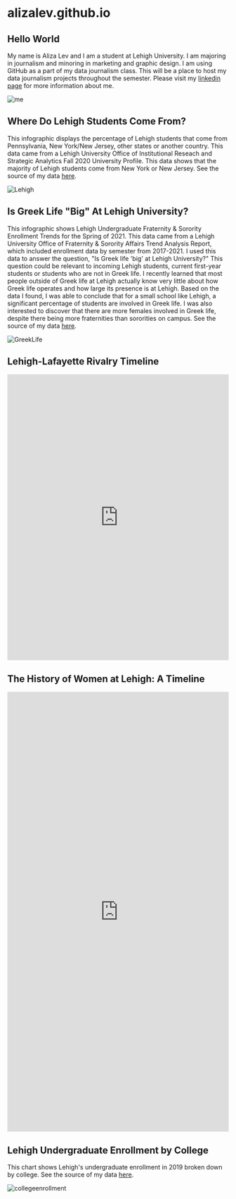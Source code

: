 # alizalev.github.io

## Hello World

My name is Aliza Lev and I am a student at Lehigh University. I am  majoring in journalism and minoring in marketing and graphic design. I am using GitHub as a part of my data journalism class. This will be a place to host my data journalism projects throughout the semester. 
Please visit my [linkedin page](https://www.linkedin.com/in/aliza-lev/) for more information about me.

![me](https://github.com/alizalev/alizalev.github.io/blob/main/lev_headshot.jpg?raw=true)

## Where Do Lehigh Students Come From?
This infographic displays the percentage of Lehigh students that come from Pennsylvania, New York/New Jersey, other states or another country. This data came from a Lehigh University Office of Institutional Reseach and Strategic Analytics Fall 2020 University Profile. This data shows that the majority of Lehigh students come from New York or New Jersey.
See the source of my data [here](https://oirsa.lehigh.edu/sites/oirsa.lehigh.edu/files/LUprofile_2020.pdf). 

![Lehigh](https://github.com/alizalev/alizalev.github.io/blob/main/LehighStats.png?raw=true)

## Is Greek Life "Big" At Lehigh University?
This infographic shows Lehigh Undergraduate Fraternity & Sorority Enrollment Trends for the Spring of 2021. This data came from a Lehigh University Office of Fraternity & Sorority Affairs Trend Analysis Report, which included enrollment data by semester from 2017-2021. I used this data to answer the question, "Is Greek life 'big' at Lehigh University?" This question could be relevant to incoming Lehigh students, current first-year students or students who are not in Greek life. I recently learned that most people outside of Greek life at Lehigh actually know very little about how Greek life operates and how large its presence is at Lehigh. Based on the data I found, I was able to conclude that for a small school like Lehigh, a significant percentage of students are involved in Greek life. I was also interested to discover that there are more females involved in Greek life, despite there being more fraternities than sororities on campus.
See the source of my data [here](https://studentaffairs.lehigh.edu/sites/studentaffairs.lehigh.edu/files/offices/ofsa/docs/trendanalysis/Statistics%20and%20Trend%20Report%20Spring%202021.pdf).

![GreekLife](https://github.com/alizalev/alizalev.github.io/blob/main/greeklife.png?raw=true)

## Lehigh-Lafayette Rivalry Timeline

<iframe src='https://cdn.knightlab.com/libs/timeline3/latest/embed/index.html?source=1w-uv6YLktu90lTGSolzpPIe6t-1Gb1TYI4YZOdhUVnU&font=Default&lang=en&initial_zoom=2&height=650' width='100%' height='650' webkitallowfullscreen mozallowfullscreen allowfullscreen frameborder='0'></iframe>

## The History of Women at Lehigh: A Timeline

<iframe src='https://cdn.knightlab.com/libs/timeline3/latest/embed/index.html?source=1x12KEMc52qsz00S4khDB2q9_s6Kj1FVwqXOac9_sxJo&font=Playfair&lang=en&initial_zoom=2&height=1000' width='100%' height='1000' webkitallowfullscreen mozallowfullscreen allowfullscreen frameborder='0'></iframe>

## Lehigh Undergraduate Enrollment by College

This chart shows Lehigh's undergraduate enrollment in 2019 broken down by college. See the source of my data [here](https://oirsa.lehigh.edu/sites/oirsa.lehigh.edu/files/LUprofile_2019.pdf).

![collegeenrollment](https://github.com/alizalev/alizalev.github.io/blob/main/lehighcollegechart2.png?raw=true)

